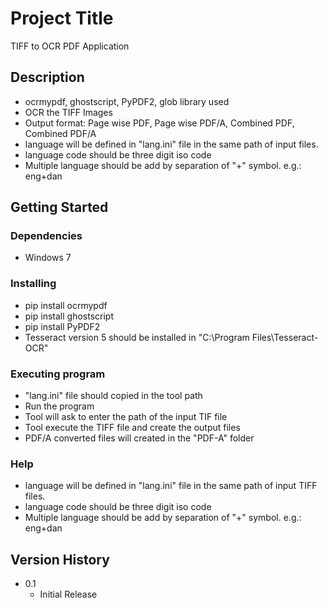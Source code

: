 # Project Title

TIFF to OCR PDF Application

## Description

* ocrmypdf, ghostscript, PyPDF2, glob library used
* OCR the TIFF Images
* Output format: Page wise PDF, Page wise PDF/A, Combined PDF, Combined PDF/A
* language will be defined in "lang.ini" file in the same path of input files.
* language code should be three digit iso code
* Multiple language should be add by separation of "+" symbol. e.g.: eng+dan

## Getting Started

### Dependencies

* Windows 7

### Installing

* pip install ocrmypdf
* pip install ghostscript
* pip install PyPDF2
* Tesseract version 5 should be installed in "C:\Program Files\Tesseract-OCR"

### Executing program

* "lang.ini" file should copied in the tool path
* Run the program
* Tool will ask to enter the path of the input TIF file
* Tool execute the TIFF file and create the output files
* PDF/A converted files will created in the "PDF-A" folder

### Help

* language will be defined in "lang.ini" file in the same path of input TIFF files.
* language code should be three digit iso code
* Multiple language should be add by separation of "+" symbol. e.g.: eng+dan



## Version History

* 0.1
    * Initial Release
